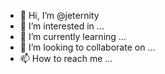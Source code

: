 - 👋 Hi, I’m @jeternity
- 👀 I’m interested in ...
- 🌱 I’m currently learning ...
- 💞️ I’m looking to collaborate on ...
- 📫 How to reach me ...

<!---
jeternity/jeternity is a ✨ special ✨ repository because its `README.md` (this file) appears on your GitHub profile.
You can click the Preview link to take a look at your changes.
--->
